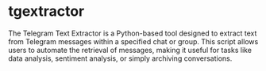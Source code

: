 # tgextractor
The Telegram Text Extractor is a Python-based tool designed to extract text from Telegram messages within a specified chat or group. This script allows users to automate the retrieval of messages, making it useful for tasks like data analysis, sentiment analysis, or simply archiving conversations.
